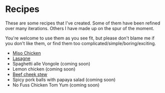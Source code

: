 Recipes
=======

These are some recipes that I've created. Some of them have been refined over many iterations. Others I have made up on the spur of the moment.

You're welcome to use them as you see fit, but please don't blame me if you don't like them, or find them too complicated/simple/boring/exciting.

* [Miso Chicken](https://github.com/higgis/recipes/blob/master/miso_chicken.markdown)
* [Lasagne](https://github.com/higgis/recipes/blob/master/lasagne.markdown)
* Spaghetti alle Vongole (coming soon)
* Lemon chicken (coming soon)
* [Beef cheek stew](https://github.com/higgis/recipes/blob/master/beef_cheeks.markdown)
* Spicy pork balls with papaya salad (coming soon)
* No Fuss Chicken Tom Yum (coming soon)
